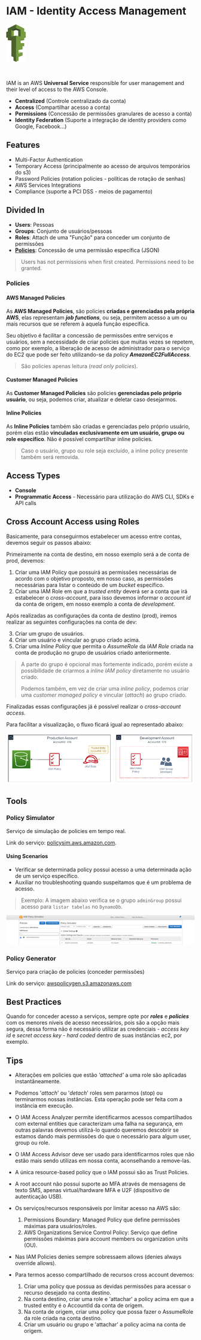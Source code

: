 # IAM - Identity Access Management

<img height=100px; alt="iam_logo" src="../../../images/IAM_logo.png" />

<p>&nbsp;</p>

IAM is an AWS **Universal Service** responsible for user management and their level of access to the AWS Console.

- **Centralized** (Controle centralizado da conta)
- **Access** (Compartilhar acesso a conta)
- **Permissions** (Concessão de permissões granulares de acesso a conta)
- **Identity Federation** (Suporte a integração de identity providers como Google, Facebook...)

## Features

- Multi-Factor Authentication
- Temporary Access (principalmente ao acesso de arquivos temporários do s3)
- Password Policies (rotation policies - políticas de rotação de senhas)
- AWS Services Integrations
- Compliance (suporte a PCI DSS - meios de pagamento)

## Divided In

- **Users**: Pessoas
- **Groups**: Conjunto de usuários/pessoas
- **Roles**: Attach de uma "Função" para conceder um conjunto de permissões
- [**Policies**](#policies): Concessão de uma permissão específica (JSON)

> Users has not permissions when first created. Permissions need to be granted.

### Policies

#### AWS Managed Policies

As **AWS Managed Policies**, são policies **criadas e gerenciadas pela própria AWS**, elas representam ***job functions***, ou seja, permitem acesso a um ou mais recursos que se referem à aquela função específica. 

Seu objetivo é facilitar a concessão de permissões entre serviços e usuários, sem a necessidade de criar policies que muitas vezes se repetem, como por exemplo, a liberação de acesso de administrador para o serviço do EC2 que pode ser feito utilizando-se da *policy **AmazonEC2FullAccess***.

> São policies apenas leitura (*read only policies*).

#### Customer Managed Policies

As **Customer Managed Policies** são policies **gerenciadas pelo próprio usuário**, ou seja, podemos criar, atualizar e deletar caso desejarmos.

#### Inline Policies

As **Inline Policies** também são criadas e gerenciadas pelo próprio usuário, porém elas estão **vinculadas exclusivamente em um usuário, grupo ou role específico**. Não é possível compartilhar inline policies.

> Caso o usuário, grupo ou role seja excluído, a inline policy presente também será removida.

## Access Types

- **Console**
- **Programmatic Access** - Necessário para utilização do AWS CLI, SDKs e API calls

## Cross Account Access using Roles

Basicamente, para conseguirmos estabelecer um acesso entre contas, devemos seguir os passos abaixo:

Primeiramente na conta de destino, em nosso exemplo será a de conta de prod, devemos:

1. Criar uma IAM Policy que possuirá as permissões necessárias de acordo com o objetivo proposto, em nosso caso, as permissões necessárias para listar o conteúdo de um *bucket* específico.
2. Criar uma IAM Role em que a *trusted entity* deverá ser a conta que irá estabelecer o *cross-account*, para isso devemos informar o *account id* da conta de origem, em nosso exemplo a conta de *development*.

Após realizadas as configurações da conta de destino (prod), iremos realizar as seguintes configurações na conta de dev:

3. Criar um grupo de usuários.
4. Criar um usuário e vincular ao grupo criado acima.
5. Criar uma *Inline Policy* que permita o *AssumeRole* da *IAM Role* criada na conta de produção no grupo de usuários criado anteriormente.

> A parte do grupo é opcional mas fortemente indicado, porém existe a possibilidade de criarmos a *inline IAM policy* diretamente no usuário criado.
>
> Podemos também, em vez de criar uma *inline policy*, podemos criar uma *customer managed policy* e vincular (*attach*) ao grupo criado.

Finalizadas essas configurações já é possível realizar o *cross-account access*. 

Para facilitar a visualização, o fluxo ficará igual ao representado abaixo:

![iam-cross-account-access](../../../images/iam-cross-account-access.drawio.png)

## Tools

### Policy Simulator

Serviço de simulação de policies em tempo real.

Link do serviço: [policysim.aws.amazon.com](https://policysim.aws.amazon.com/home/index.jsp).

#### Using Scenarios

- Verificar se determinada policy possui acesso a uma determinada ação de um serviço específico.
- Auxiliar no troubleshooting quando suspeitamos que é um problema de acesso.

> Exemplo: A imagem abaixo verifica se o grupo `adminGroup` possui acesso para `listar tabelas` no `DynamoDb`.

![iam policy simulator](../../../images/aws_iam_policy_simulator.png)

### Policy Generator

Serviço para criação de policies (conceder permissões)

Link do serviço: [awspolicygen.s3.amazonaws.com](https://awspolicygen.s3.amazonaws.com/policygen.html)

## Best Practices

Quando for conceder acesso a serviços, sempre opte por ***roles*** e ***policies*** com os menores níveis de acesso necessários, pois são a opção mais segura, dessa forma não é necessário utilizar as credenciais - *access key id* e *secret access key* - *hard coded* dentro de suas instâncias ec2, por exemplo.

## Tips

- Alterações em policies que estão *'attached'* a uma role são aplicadas instantâneamente.

- Podemos '*attach*' ou '*detach*' roles sem pararmos (stop) ou terminarmos nossas instâncias. Esta operação pode ser feita com a instância em execução.

- O IAM Access Analyzer permite identificarmos acessos compartilhados com external entities que caracterizam uma falha na segurança, em outras palavras devemos utilizá-lo quando queremos descobrir se estamos dando mais permissões do que o necessário para algum user, group ou role.

- O IAM Access Advisor deve ser usado para identificarmos roles que não estão mais sendo utilizas em nossa conta, aconselhando a remove-las.

- A única resource-based policy que o IAM possui são as Trust Policies.

- A root account não possui suporte ao MFA através de mensagens de texto SMS, apenas virtual/hardware MFA e U2F (dispositivo de autenticação USB).

- Os serviços/recursos responsáveis por limitar acesso na AWS são:
    1. Permissions Boundary: Managed Policy que define permissões máximas para usuários/roles.
    2. AWS Organizations Service Control Policy: Serviço que define permissões máximas para account members ou organization units (OU).

- Nas IAM Policies denies sempre sobressaem allows (denies always override allows).

- Para termos acesso compartilhado de recursos cross account devemos:
    1. Criar uma policy que possua as devidas permissões para acessar o recurso desejado na conta destino.
    2. Na conta destino, criar uma role e 'attachar' a policy acima em que a trusted entity é o AccountId da conta de origem.
    3. Na conta de origem, criar uma policy que possa fazer o AssumeRole da role criada na conta destino.
    4. Criar um usuário ou grupo e 'attachar' a policy acima na conta de origem.

